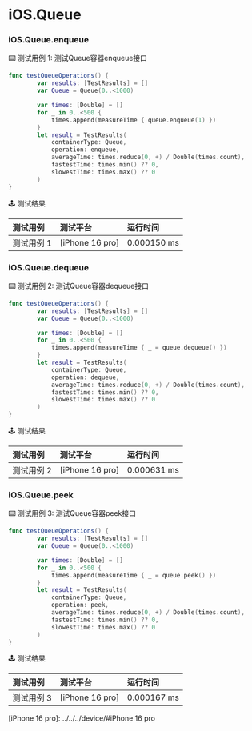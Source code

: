 # iOS.Queue
### iOS.Queue.enqueue

:keyboard: 测试用例 1: 测试Queue容器enqueue接口

```swift
func testQueueOperations() {
        var results: [TestResults] = []
        var Queue = Queue(0..<1000)

        var times: [Double] = []
        for _ in 0..<500 {
            times.append(measureTime { queue.enqueue(1) })
        }
        let result = TestResults(
            containerType: Queue,
            operation: enqueue,
            averageTime: times.reduce(0, +) / Double(times.count),
            fastestTime: times.min() ?? 0,
            slowestTime: times.max() ?? 0
        )
}
```

:joystick: 测试结果

| 测试用例   | 测试平台           | 运行时间        |
|:-------|:---------------|:------------|
| 测试用例 1 | [iPhone 16 pro] | 0.000150 ms |


### iOS.Queue.dequeue

:keyboard: 测试用例 2: 测试Queue容器dequeue接口 

```swift
func testQueueOperations() {
        var results: [TestResults] = []
        var Queue = Queue(0..<1000)

        var times: [Double] = []
        for _ in 0..<500 {
            times.append(measureTime { _ = queue.dequeue() })
        }
        let result = TestResults(
            containerType: Queue,
            operation: dequeue,
            averageTime: times.reduce(0, +) / Double(times.count),
            fastestTime: times.min() ?? 0,
            slowestTime: times.max() ?? 0
        )
}
```
:joystick: 测试结果

| 测试用例   | 测试平台           | 运行时间        |
|:-------|:---------------|:------------|
| 测试用例 2 | [iPhone 16 pro] | 0.000631 ms |

### iOS.Queue.peek

:keyboard: 测试用例 3: 测试Queue容器peek接口 

```swift
func testQueueOperations() {
        var results: [TestResults] = []
        var Queue = Queue(0..<1000)

        var times: [Double] = []
        for _ in 0..<500 {
            times.append(measureTime { _ = queue.peek() })
        }
        let result = TestResults(
            containerType: Queue,
            operation: peek,
            averageTime: times.reduce(0, +) / Double(times.count),
            fastestTime: times.min() ?? 0,
            slowestTime: times.max() ?? 0
        )
}
```
:joystick: 测试结果

| 测试用例   | 测试平台           | 运行时间        |
|:-------|:---------------|:------------|
| 测试用例 3 | [iPhone 16 pro] | 0.000167 ms |


[iPhone 16 pro]: ../../../device/#iPhone 16 pro
